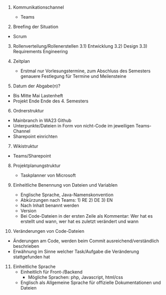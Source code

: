 1) Kommunikationschannel 
   - Teams
  
2) Breefing der Situation 
 - Scrum

3) Rollenverteilung/Rollenerstellen
  3.1) Entwicklung
  3.2) Design
  3.3) Requirements Engineering 

4) Zeitplan
   - Erstmal nur Vorlesungstermine, zum Abschluss des Semesters genauere Festlegung für Termine und Meilensteine
  
5) Datum der Abgabe(n)?
  - Bis Mitte Mai Lastenheft
  - Projekt Ende Ende des 4. Semesters

6) Ordnerstruktur 
  - Mainbranch in WA23 Github
  - Unterpunkte/Dateien in Form von nicht-Code im jeweiligen Teams-Channel
  - Sharepoint einrichten

7) Wikistruktur
  - Teams/Sharepoint

8) Projektplanungstruktur
   - Taskplanner von Microsoft
  
9) Einheitliche Benennung von Dateien und Variablen
    - Englische Sprache, Java-Namenskonvention
    - Abkürzungen nach Teams: 1) RE 2) DE 3) EN
    - Nach Inhalt benannt werden
    - Version
    - Bei Code-Dateien in der ersten Zeile als Kommentar: Wer hat es erstellt und wann, wer hat es zuletzt verändert und wann
  
10) Veränderungen von Code-Dateien
  - Änderungen am Code, werden beim Commit ausreichend/verständlich beschrieben
  - Erwähnung im Sinne welcher Task/Aufgabe die Veränderung stattgefunden hat

11) Einheitliche Sprache
    - Einheitlich für Front-/Backend
        - Mögliche Sprachen: php, Javascript, html/css
    - Englisch als Allgemeine Sprache für offizielle Dokumentationen und Dateien
   
 
